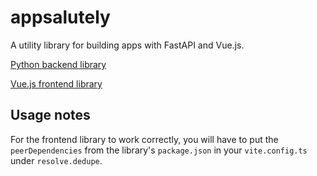 # appsalutely

A utility library for building apps with FastAPI and Vue.js.

[Python backend library](https://pypi.org/project/appsalutely)

[Vue.js frontend library](https://www.npmjs.com/package/appsalutely)

## Usage notes

For the frontend library to work correctly,
you will have to put the `peerDependencies` from the library's `package.json`
in your `vite.config.ts` under `resolve.dedupe`.
